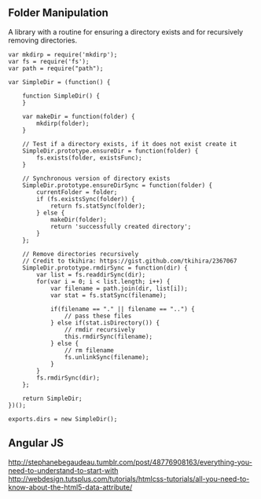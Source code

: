 


Folder Manipulation
-------------------

A library with a routine for ensuring a directory exists and for
recursively removing directories.

~~~~
var mkdirp = require('mkdirp');
var fs = require('fs');
var path = require("path");

var SimpleDir = (function() {

	function SimpleDir() {
	}
	
	var makeDir = function(folder) {
		mkdirp(folder);
	}
	
	// Test if a directory exists, if it does not exist create it
	SimpleDir.prototype.ensureDir = function(folder) {
		fs.exists(folder, existsFunc);
	}
	
	// Synchronous version of directory exists
	SimpleDir.prototype.ensureDirSync = function(folder) {
		currentFolder = folder;
		if (fs.existsSync(folder)) {
			return fs.statSync(folder);
		} else {
			makeDir(folder);
			return 'successfully created directory';
		}		
	};

	// Remove directories recursively
	// Credit to tkihira: https://gist.github.com/tkihira/2367067
	SimpleDir.prototype.rmdirSync = function(dir) {
		var list = fs.readdirSync(dir);
		for(var i = 0; i < list.length; i++) {
			var filename = path.join(dir, list[i]);
			var stat = fs.statSync(filename);
			
			if(filename == "." || filename == "..") {
				// pass these files
			} else if(stat.isDirectory()) {
				// rmdir recursively
				this.rmdirSync(filename);
			} else {
				// rm filename
				fs.unlinkSync(filename);
			}
		}
		fs.rmdirSync(dir);
	};
		
	return SimpleDir;
})();

exports.dirs = new SimpleDir();
~~~~

Angular JS
----------

<http://stephanebegaudeau.tumblr.com/post/48776908163/everything-you-need-to-understand-to-start-with>
<http://webdesign.tutsplus.com/tutorials/htmlcss-tutorials/all-you-need-to-know-about-the-html5-data-attribute/>



